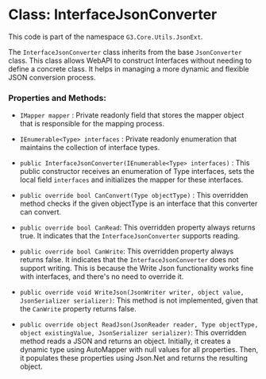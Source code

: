 # Class: InterfaceJsonConverter

This code is part of the namespace `G3.Core.Utils.JsonExt`.

The `InterfaceJsonConverter` class inherits from the base `JsonConverter` class. This class allows WebAPI to construct Interfaces without needing to define a concrete class. It helps in managing a more dynamic and flexible JSON conversion process.

### Properties and Methods:

- `IMapper mapper` : Private readonly field that stores the mapper object that is responsible for the mapping process.
- `IEnumerable<Type> interfaces` : Private readonly enumeration that maintains the collection of interface types.

- `public InterfaceJsonConverter(IEnumerable<Type> interfaces)` : This public constructor receives an enumeration of Type interfaces, sets the local field `interfaces` and initializes the mapper for these interfaces.

- `public override bool CanConvert(Type objectType)` : This overridden method checks if the given objectType is an interface that this converter can convert.

- `public override bool CanRead`: This overridden property always returns true. It indicates that the `InterfaceJsonConverter` supports reading.

- `public override bool CanWrite`: This overridden property always returns false. It indicates that the `InterfaceJsonConverter` does not support writing. This is because the Write Json functionality works fine with interfaces, and there's no need to override it.

- `public override void WriteJson(JsonWriter writer, object value, JsonSerializer serializer)`: This method is not implemented, given that the `CanWrite` property returns false.

- `public override object ReadJson(JsonReader reader, Type objectType, object existingValue, JsonSerializer serializer)`: This overridden method reads a JSON and returns an object. Initially, it creates a dynamic type using AutoMapper with null values for all properties. Then, it populates these properties using Json.Net and returns the resulting object.